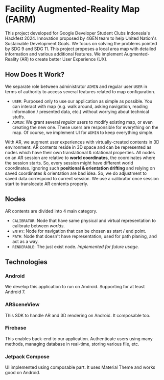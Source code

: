 # Facility Augmented-Reality Map (FARM)
This project developed for Google Developer Student Clubs Indonesia's Hackfest 2024. 
Innovation proposed by 4GEN team to help United Nation's Sustainable Development Goals. 
We focus on solving the problems pointed by SDG 9 and SDG 11. This project proposes a local area map with detailed 
information and various additional features. We implement Augmented-Reality (AR) to create better User Experience (UX).

## How Does It Work?
We separate role between administrator `ADMIN` and regular user `USER` in terms of authority to access several features
related to map configuration.
- `USER`: Purposed only to use our application as simple as possible. You can interact with map (e.g. walk around, asking navigation, reading information / presented data, etc.) without worrying about technical stuffs.
- `ADMIN`: We grant several _regular_ users to modify existing map, or even creating the new one. These users are responsible for everything on the map. Of course, we implement UI for `ADMIN` to keep everything simple.

With AR, we augment user experiences with virtually-created contents in 3D environment. AR contents reside in 3D space 
and can be represented as nodes which have their own translational & rotational properties. All nodes on an AR session 
are relative to **world coordinates**, the coordinates where the session starts. So, every session might have different 
world coordinates. Ignoring such **positional & orientation drifting** and relying on saved coordinates & orientation are
bad idea. So, we do adjustment to saved data correspond to current session. We use a calibrator once session start to translocate
AR contents properly.

## Nodes

AR contents are divided into 4 main category.
- `CALIBRATOR`: Node that have same physical and virtual representation to calibrate between _worlds_.
- `ENTRY`: Node for navigation that can be chosen as start / end point.
- `PATH`: Node that doesn't have representation, used for path planing, and act as a way.
- `RENDERABLE`: The just exist node. _Implemented for future usage._

## Technologies

### Android
We develop this application to run on Android. Supporting for at least Android 7.

### ARSceneView
This SDK to handle AR and 3D rendering on Android. It composable too.

### Firebase
This enables back-end to our application. Authenticate users using many methods, managing database in real-time, storing various file, etc.

### Jetpack Compose
UI implemented using composable part. It uses Material Theme and works good on Android.